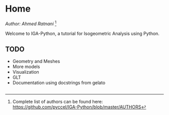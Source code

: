# Home 

*Author: Ahmed Ratnani* [^authors]

Welcome to IGA-Python, a tutorial for Isogeometric Analysis using Python.

## TODO

- Geometry and Meshes
- More models
- Visualization
- GLT 
- Documentation using docstrings from gelato

```{tableofcontents}
```

[^authors]: Complete list of authors can be found here: https://github.com/pyccel/IGA-Python/blob/master/AUTHORS

